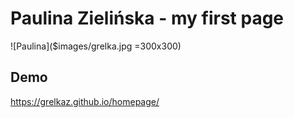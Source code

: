 # Paulina Zielińska - my first page

![Paulina]($images/grelka.jpg =300x300)

## Demo

https://grelkaz.github.io/homepage/


